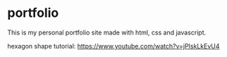 # portfolio

This is my personal portfolio site made with html, css and javascript.

hexagon shape tutorial: https://www.youtube.com/watch?v=jPIskLkEvU4